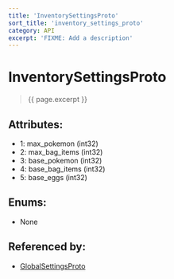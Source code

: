 ```yaml
---
title: 'InventorySettingsProto'
sort_title: 'inventory_settings_proto'
category: API
excerpt: 'FIXME: Add a description'
---
```


[comment]: <> (THIS PART IS GENERATED - AKA DON'T EDIT THIS PART MANUALLY)

# InventorySettingsProto

> {{ page.excerpt }}

## Attributes:

- 1: max_pokemon (int32)
- 2: max_bag_items (int32)
- 3: base_pokemon (int32)
- 4: base_bag_items (int32)
- 5: base_eggs (int32)

## Enums:

- None

## Referenced by:

- [GlobalSettingsProto](../GlobalSettingsProto/)

[comment]: <> (YOU CAN EDIT AFTER THIS)
